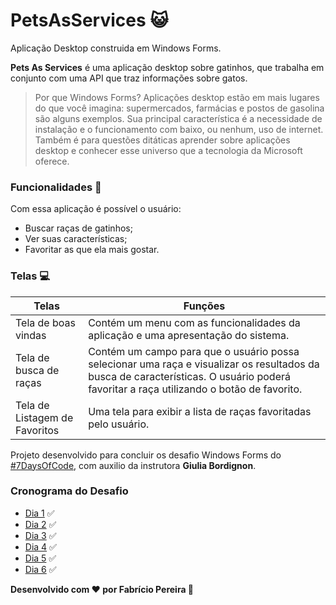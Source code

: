 # PetsAsServices 😺
Aplicação Desktop construida em Windows Forms.
</hr>

<strong>Pets As Services</strong> é uma aplicação desktop sobre gatinhos, que trabalha em conjunto com uma API que traz informações sobre gatos.

>Por que Windows Forms? Aplicações desktop estão em mais lugares do que você imagina: supermercados, farmácias e postos de gasolina são alguns exemplos. Sua principal característica é a necessidade de instalação e o funcionamento com baixo, ou nenhum, uso de internet.
Também é para questões ditáticas aprender sobre aplicações desktop e conhecer esse universo que a tecnologia da Microsoft oferece.

### Funcionalidades 📝
Com essa aplicação é possível o usuário:
- Buscar raças de gatinhos;
- Ver suas características;
- Favoritar as que ela mais gostar.

### Telas 💻
| Telas | Funções |
| ------ | ------ |
| Tela de boas vindas | Contém um menu com as funcionalidades da aplicação e uma apresentação do sistema. |
| Tela de busca de raças | Contém um campo para que o usuário possa selecionar uma raça e visualizar os resultados da busca de características. O usuário poderá favoritar a raça utilizando o botão de favorito. |
| Tela de Listagem de Favoritos | Uma tela para exibir a lista de raças favoritadas pelo usuário. |

Projeto desenvolvido para concluir os desafio Windows Forms do <a href="https://7daysofcode.io/">#7DaysOfCode</a>, com auxilio da instrutora <strong>Giulia Bordignon</strong>.

### Cronograma do Desafio 
- [Dia 1](7DaysOfCode/Dia1.pdf) ✅
- [Dia 2](7DaysOfCode/Dia2.pdf) ✅
- [Dia 3](7DaysOfCode/Dia3.pdf) ✅
- [Dia 4](7DaysOfCode/Dia4.pdf) ✅
- [Dia 5](7DaysOfCode/Dia5.pdf) ✅
- [Dia 6](7DaysOfCode/Dia6.pdf) ✅

**Desenvolvido com ❤️ por Fabrício Pereira 👋**
